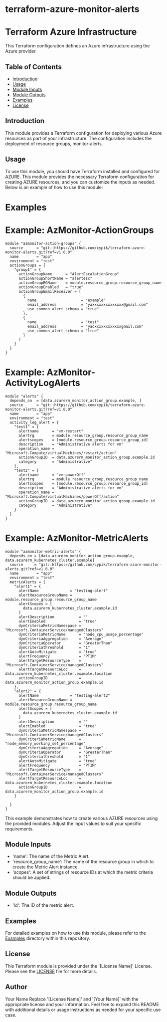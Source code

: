 # terraform-azure-monitor-alerts
# Terraform Azure Infrastructure

This Terraform configuration defines an Azure infrastructure using the Azure provider.

## Table of Contents

- [Introduction](#introduction)
- [Usage](#usage)
- [Module Inputs](#module-inputs)
- [Module Outputs](#module-outputs)
- [Examples](#examples)
- [License](#license)

## Introduction
This module provides a Terraform configuration for deploying various Azure resources as part of your infrastructure. The configuration includes the deployment of resource groups, monitor-alerts.

## Usage
To use this module, you should have Terraform installed and configured for AZURE. This module provides the necessary Terraform configuration
for creating AZURE resources, and you can customize the inputs as needed. Below is an example of how to use this module:

# Examples

# Example: AzMonitor-ActionGroups

```hcl
module "azmonitor-action-groups" {
  source      = "git::https://github.com/cypik/terraform-azure-monitor-alerts.git?ref=v1.0.0"
  name        = "app"
  environment = "test"
  actionGroups = {
    "group1" = {
      actionGroupName      = "AlertEscalationGroup"
      actionGroupShortName = "alertesc"
      actionGroupRGName    = module.resource_group.resource_group_name
      actionGroupEnabled   = "true"
      actionGroupEmailReceiver = [
        {
          name                    = "example"
          email_address           = "yaxxxxxxxxxxxxxx@gmail.com"
          use_common_alert_schema = "true"
        },
        {
          name                    = "test"
          email_address           = "yadxxxxxxxxxxxxgmail.com"
          use_common_alert_schema = "true"
        }
      ]
    }
  }
}
```

# Example: AzMonitor-ActivityLogAlerts

```hcl
module "alerts" {
  depends_on  = [data.azurerm_monitor_action_group.example, ]
  source      = "git::https://github.com/cypik/terraform-azure-monitor-alerts.git?ref=v1.0.0"
  name        = "app"
  environment = "test"
  activity_log_alert = {
    "test1" = {
      alertname      = "vm-restart"
      alertrg        = module.resource_group.resource_group_name
      alertscopes    = [module.resource_group.resource_group_id]
      description    = "Administrative alerts for vm"
      operation_name = "Microsoft.Compute/virtualMachines/restart/action"
      actionGroupID  = data.azurerm_monitor_action_group.example.id
      category       = "Administrative"
    },
    "test2" = {
      alertname      = "vm-powerOff"
      alertrg        = module.resource_group.resource_group_name
      alertscopes    = [module.resource_group.resource_group_id]
      description    = "Administrative alerts for vm"
      operation_name = "Microsoft.Compute/virtualMachines/powerOff/action"
      actionGroupID  = data.azurerm_monitor_action_group.example.id
      category       = "Administrative"
    }
  }
}
```

# Example: AzMonitor-MetricAlerts

```hcl
module "azmonitor-metric-alerts" {
  depends_on = [data.azurerm_monitor_action_group.example, data.azurerm_kubernetes_cluster.example]
  source     = "git::https://github.com/cypik/terraform-azure-monitor-alerts.git?ref=v1.0.0"
  name        = "app"
  environment = "test"
  metricAlerts = {
    "alert1" = {
      alertName              = "testing-alert"
      alertResourceGroupName = module.resource_group.resource_group_name
      alertScopes = [
        data.azurerm_kubernetes_cluster.example.id
      ]
      alertDescription           = ""
      alertEnabled               = "true"
      dynCriteriaMetricNamespace = "Microsoft.ContainerService/managedClusters"
      dynCriteriaMetricName      = "node_cpu_usage_percentage"
      dynCriteriaAggregation     = "Average"
      dynCriteriaOperator        = "GreaterThan"
      dynCriteriathreshold       = "1"
      alertAutoMitigate          = "true"
      alertFrequency             = "PT1M"
      alertTargetResourceType    = "Microsoft.ContainerService/managedClusters"
      alertTargetResourceLoc     = data.azurerm_kubernetes_cluster.example.location
      actionGroupID              = data.azurerm_monitor_action_group.example.id
    },
    "alert2" = {
      alertName              = "testing-alert2"
      alertResourceGroupName = module.resource_group.resource_group_name
      alertScopes = [
        data.azurerm_kubernetes_cluster.example.id
      ]
      alertDescription           = ""
      alertEnabled               = "true"
      dynCriteriaMetricNamespace = "Microsoft.ContainerService/managedClusters"
      dynCriteriaMetricName      = "node_memory_working_set_percentage"
      dynCriteriaAggregation     = "Average"
      dynCriteriaOperator        = "GreaterThan"
      dynCriteriathreshold       = "1"
      alertAutoMitigate          = "true"
      alertFrequency             = "PT1M"
      alertTargetResourceType    = "Microsoft.ContainerService/managedClusters"
      alertTargetResourceLoc     = data.azurerm_kubernetes_cluster.example.location
      actionGroupID              = data.azurerm_monitor_action_group.example.id
    }

  }
}

```

This example demonstrates how to create various AZURE resources using the provided modules. Adjust the input values to suit your specific requirements.

## Module Inputs
- 'name':  The name of the Metric Alert.
- 'resource_group_name': The name of the resource group in which to create the Metric Alert instance.
- 'scopes': A set of strings of resource IDs at which the metric criteria should be applied.

## Module Outputs
- 'id':  The ID of the metric alert.

## Examples
For detailed examples on how to use this module, please refer to the [Examples](https://github.com/cypik/terraform-azure-monitor-alerts/tree/master/_examples) directory within this repository.

## License
This Terraform module is provided under the '[License Name]' License. Please see the [LICENSE](https://github.com/cypik/terraform-azure-monitor-alerts/blob/master/LICENSE) file for more details.

## Author
Your Name
Replace '[License Name]' and '[Your Name]' with the appropriate license and your information. Feel free to expand this README with additional details or usage instructions as needed for your specific use case.
